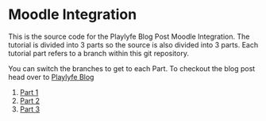 # Moodle Integration

This is the source code for the Playlyfe Blog Post Moodle Integration. The tutorial is divided into 3 parts so the source is also divided into 3 parts.
Each tutorial part refers to a branch within this git repository.

You can switch the branches to get to each Part. To checkout the blog post head over to [Playlyfe Blog](https://blog.playlyfe.com)

1. [Part 1](https://blog.playlyfe.com/integrating-playlyfe-in-moodle-part-1/)
2. [Part 2](https://blog.playlyfe.com/integrating-playlyfe-in-moodle-part-2/)
3. [Part 3](https://blog.playlyfe.com/integrating-playlyfe-in-moodle-part-3/)


